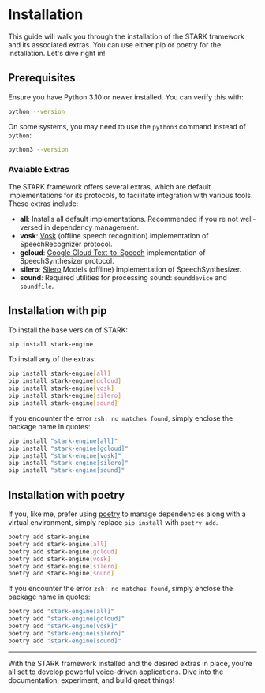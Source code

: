 # Installation

This guide will walk you through the installation of the STARK framework and its associated extras. You can use either pip or poetry for the installation. Let's dive right in!

## Prerequisites

Ensure you have Python 3.10 or newer installed. You can verify this with:
```bash
python --version
```

On some systems, you may need to use the `python3` command instead of `python`:
```bash
python3 --version
```

### Avaiable Extras

The STARK framework offers several extras, which are default implementations for its protocols, to facilitate integration with various tools. These extras include:

- **all**: Installs all default implementations. Recommended if you're not well-versed in dependency management.
- **vosk**: [Vosk](https://alphacephei.com/vosk/) (offline speech recognition) implementation of SpeechRecognizer protocol.
- **gcloud**: [Google Cloud Text-to-Speech](https://cloud.google.com/text-to-speech) implementation of SpeechSynthesizer protocol.
- **silero**: [Silero](https://github.com/snakers4/silero-models) Models (offline) implementation of SpeechSynthesizer.
- **sound**: Required utilities for processing sound: `sounddevice` and `soundfile`.

## Installation with pip

To install the base version of STARK:

```bash
pip install stark-engine
```

To install any of the extras:

```bash
pip install stark-engine[all]
pip install stark-engine[gcloud]
pip install stark-engine[vosk]
pip install stark-engine[silero]
pip install stark-engine[sound]
```

If you encounter the error `zsh: no matches found`, simply enclose the package name in quotes:

```zsh
pip install "stark-engine[all]"
pip install "stark-engine[gcloud]"
pip install "stark-engine[vosk]"
pip install "stark-engine[silero]"
pip install "stark-engine[sound]"
```

## Installation with poetry

If you, like me, prefer using [poetry](https://python-poetry.org) to manage dependencies along with a virtual environment, simply replace `pip install` with `poetry add`.



``` bash
poetry add stark-engine
poetry add stark-engine[all]
poetry add stark-engine[gcloud]
poetry add stark-engine[vosk]
poetry add stark-engine[silero]
poetry add stark-engine[sound]
```

If you encounter the error `zsh: no matches found`, simply enclose the package name in quotes:

```zsh
poetry add "stark-engine[all]"
poetry add "stark-engine[gcloud]"
poetry add "stark-engine[vosk]"
poetry add "stark-engine[silero]"
poetry add "stark-engine[sound]"
```

---

With the STARK framework installed and the desired extras in place, you're all set to develop powerful voice-driven applications. Dive into the documentation, experiment, and build great things!
